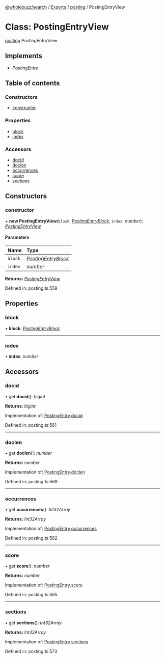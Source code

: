 [@wholebuzz/search](../README.md) / [Exports](../modules.md) / [posting](../modules/posting.md) / PostingEntryView

# Class: PostingEntryView

[posting](../modules/posting.md).PostingEntryView

## Implements

- [*PostingEntry*](../interfaces/search.postingentry.md)

## Table of contents

### Constructors

- [constructor](posting.postingentryview.md#constructor)

### Properties

- [block](posting.postingentryview.md#block)
- [index](posting.postingentryview.md#index)

### Accessors

- [docid](posting.postingentryview.md#docid)
- [doclen](posting.postingentryview.md#doclen)
- [occurrences](posting.postingentryview.md#occurrences)
- [score](posting.postingentryview.md#score)
- [sections](posting.postingentryview.md#sections)

## Constructors

### constructor

\+ **new PostingEntryView**(`block`: [*PostingEntryBlock*](posting.postingentryblock.md), `index`: *number*): [*PostingEntryView*](posting.postingentryview.md)

#### Parameters

| Name | Type |
| :------ | :------ |
| `block` | [*PostingEntryBlock*](posting.postingentryblock.md) |
| `index` | *number* |

**Returns:** [*PostingEntryView*](posting.postingentryview.md)

Defined in: posting.ts:558

## Properties

### block

• **block**: [*PostingEntryBlock*](posting.postingentryblock.md)

___

### index

• **index**: *number*

## Accessors

### docid

• get **docid**(): *bigint*

**Returns:** *bigint*

Implementation of: [PostingEntry](../interfaces/search.postingentry.md).[docid](../interfaces/search.postingentry.md#docid)

Defined in: posting.ts:561

___

### doclen

• get **doclen**(): *number*

**Returns:** *number*

Implementation of: [PostingEntry](../interfaces/search.postingentry.md).[doclen](../interfaces/search.postingentry.md#doclen)

Defined in: posting.ts:569

___

### occurrences

• get **occurrences**(): *Int32Array*

**Returns:** *Int32Array*

Implementation of: [PostingEntry](../interfaces/search.postingentry.md).[occurrences](../interfaces/search.postingentry.md#occurrences)

Defined in: posting.ts:582

___

### score

• get **score**(): *number*

**Returns:** *number*

Implementation of: [PostingEntry](../interfaces/search.postingentry.md).[score](../interfaces/search.postingentry.md#score)

Defined in: posting.ts:565

___

### sections

• get **sections**(): *Int32Array*

**Returns:** *Int32Array*

Implementation of: [PostingEntry](../interfaces/search.postingentry.md).[sections](../interfaces/search.postingentry.md#sections)

Defined in: posting.ts:573
